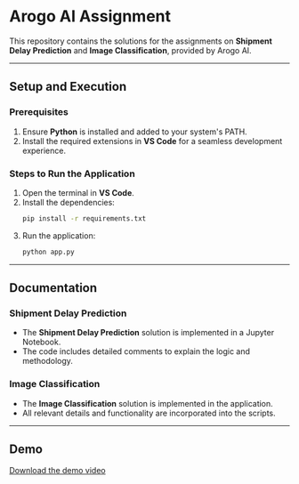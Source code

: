 # Arogo AI Assignment

This repository contains the solutions for the assignments on **Shipment Delay Prediction** and **Image Classification**, provided by Arogo AI.

---

## Setup and Execution

### Prerequisites
1. Ensure **Python** is installed and added to your system's PATH.
2. Install the required extensions in **VS Code** for a seamless development experience.

### Steps to Run the Application
1. Open the terminal in **VS Code**.
2. Install the dependencies:
   ```bash
   pip install -r requirements.txt
   ```
3. Run the application:
   ```bash
   python app.py
   ```

---

## Documentation

### Shipment Delay Prediction
- The **Shipment Delay Prediction** solution is implemented in a Jupyter Notebook.
- The code includes detailed comments to explain the logic and methodology.

### Image Classification
- The **Image Classification** solution is implemented in the application.
- All relevant details and functionality are incorporated into the scripts.

---

## Demo

[Download the demo video](Shipment_delay_prediction.mp4)







